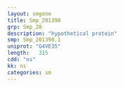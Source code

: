 ```yaml
---
layout: smgene
title: Smp_201390
grp: Smp_20
description: "hypothetical protein"
smp: Smp_201390.1
uniprot: "G4VE35"
length:   315
cdd: "ns"
kk: ns
categories: sm
---
```

